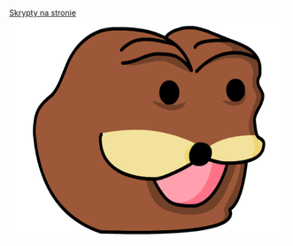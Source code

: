 <a href="http://yawski.shell.mikr.us/c/" target="_blank"> Skrypty na stronie </a><br />
<img src="Zdjecia/spurdo.png" width=500 height=400 >


